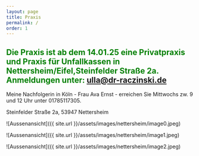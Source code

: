 ```yaml
---
layout: page
title: Praxis
permalink: /
order: 1
---
```


## <span style="color:green">Die Praxis ist ab dem 14.01.25 eine Privatpraxis und Praxis für Unfallkassen in Nettersheim/Eifel,Steinfelder Straße 2a. Anmeldungen unter: ulla@dr-raczinski.de</span>

Meine Nachfolgerin in Köln - Frau Ava Ernst - erreichen Sie Mittwochs zw. 9 und 12 Uhr unter 01785117305.

Steinfelder Straße 2a, 53947 Nettersheim


![Aussenansicht]({{ site.url }}/assets/images/nettersheim/image0.jpeg)

![Aussenansicht]({{ site.url }}/assets/images/nettersheim/image1.jpeg)

![Aussenansicht]({{ site.url }}/assets/images/nettersheim/image2.jpeg)
